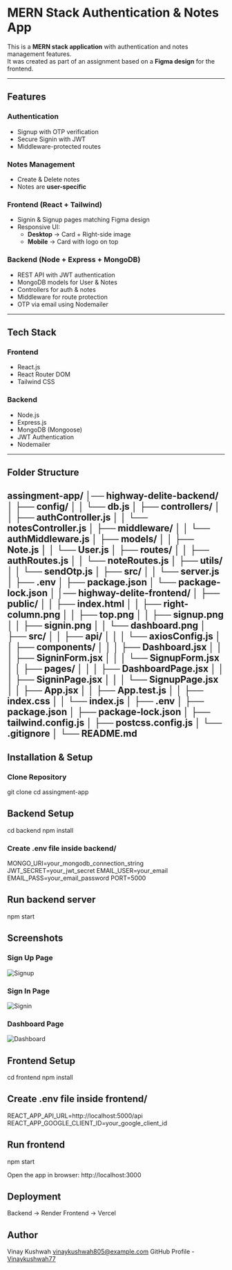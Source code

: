 #  MERN Stack Authentication & Notes App  

This is a **MERN stack application** with authentication and notes management features.  
It was created as part of an assignment based on a **Figma design** for the frontend.  

---

##  Features  

###  Authentication  
- Signup with OTP verification  
- Secure Signin with JWT  
- Middleware-protected routes  

###  Notes Management  
- Create & Delete notes  
- Notes are **user-specific**  

###  Frontend (React + Tailwind)  
- Signin & Signup pages matching Figma design  
- Responsive UI:  
  - **Desktop** → Card + Right-side image  
  - **Mobile** → Card with logo on top  

###  Backend (Node + Express + MongoDB)  
- REST API with JWT authentication  
- MongoDB models for User & Notes  
- Controllers for auth & notes  
- Middleware for route protection  
- OTP via email using Nodemailer  

---

## Tech Stack  

### Frontend  
- React.js  
- React Router DOM  
- Tailwind CSS  

### Backend  
- Node.js  
- Express.js  
- MongoDB (Mongoose)  
- JWT Authentication  
- Nodemailer  

---

##  Folder Structure  
assingment-app/
│── highway-delite-backend/
│   ├── config/
│   │   └── db.js
│   ├── controllers/
│   │   ├── authController.js
│   │   └── notesController.js
│   ├── middleware/
│   │   └── authMiddleware.js
│   ├── models/
│   │   ├── Note.js
│   │   └── User.js
│   ├── routes/
│   │   ├── authRoutes.js
│   │   └── noteRoutes.js
│   ├── utils/
│   │   └── sendOtp.js
│   ├── src/
│   │   └── server.js
│   ├── .env
│   ├── package.json
│   └── package-lock.json
│
│── highway-delite-frontend/
│   ├── public/
│   │   ├── index.html
│   │   ├── right-column.png
│   │   ├── top.png
│   │   ├── signup.png
│   │   ├── signin.png
│   │   └── dashboard.png
│   ├── src/
│   │   ├── api/
│   │   │   └── axiosConfig.js
│   │   ├── components/
│   │   │   ├── Dashboard.jsx
│   │   │   ├── SigninForm.jsx
│   │   │   └── SignupForm.jsx
│   │   ├── pages/
│   │   │   ├── DashboardPage.jsx
│   │   │   ├── SigninPage.jsx
│   │   │   └── SignupPage.jsx
│   │   ├── App.jsx
│   │   ├── App.test.js
│   │   ├── index.css
│   │   └── index.js
│   ├── .env
│   ├── package.json
│   ├── package-lock.json
│   ├── tailwind.config.js
│   ├── postcss.config.js
│   └── .gitignore
│
└── README.md
---
##  Installation & Setup  

### Clone Repository  

git clone <repo-url>
cd assingment-app

## Backend Setup 
cd backend
npm install

### Create .env file inside backend/

MONGO_URI=your_mongodb_connection_string
JWT_SECRET=your_jwt_secret
EMAIL_USER=your_email
EMAIL_PASS=your_email_password
PORT=5000

## Run backend server

npm start 

## Screenshots

### Sign Up Page
![Signup](frontend/public/signup.png)

### Sign In Page
![Signin](frontend/public/signin.png)

### Dashboard Page
![Dashboard](frontend/public/dashboard.png)


## Frontend Setup 

cd frontend
npm install

## Create .env file inside frontend/

REACT_APP_API_URL=http://localhost:5000/api
REACT_APP_GOOGLE_CLIENT_ID=your_google_client_id

## Run frontend 

npm start 

Open the app in browser:
http://localhost:3000

## Deployment

Backend → Render
Frontend → Vercel

## Author
 Vinay Kushwah
 vinaykushwah805@example.com
 GitHub Profile - [Vinaykushwah77](https://github.com/Vinaykushwah77)